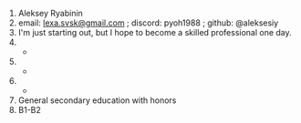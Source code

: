 1. Aleksey Ryabinin
2. email: lexa.svsk@gmail.com ; discord: pyoh1988 ; github: @aleksesiy
3. I'm just starting out, but I hope to become a skilled professional one day.
4. -
5. -
6. -
7. General secondary education with honors
8. B1-B2
